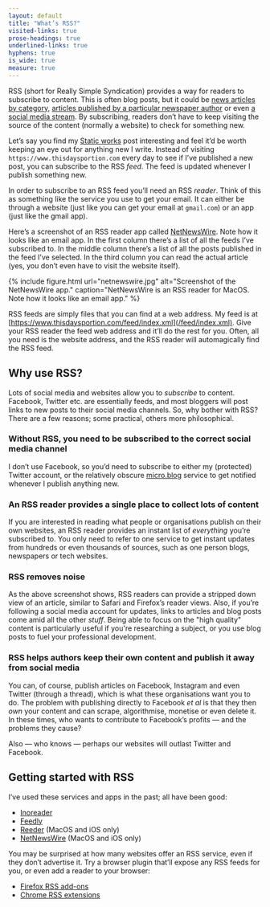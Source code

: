 ```yaml
---
layout: default
title: "What’s RSS?"
visited-links: true
prose-headings: true
underlined-links: true
hyphens: true
is_wide: true
measure: true
---
```


RSS (short for Really Simple Syndication) provides a way for readers to subscribe to content. This is often blog posts, but it could be [news articles by category](https://www.theguardian.com/world/coronavirus-outbreak/rss), [articles published by a particular newspaper author](http://www.guardian.co.uk/profile/adityachakrabortty/rss) or even [a social media stream](https://micro.blog/posts/leonp). By subscribing, readers don’t have to keep visiting the source of the content (normally a website) to check for something new.

Let’s say you find my [Static works](/posts/static/) post interesting and feel it’d be worth keeping an eye out for anything new I write. Instead of visiting `https://www.thisdaysportion.com` every day to see if I’ve published a new post, you can subscribe to the RSS _feed_. The feed is updated whenever I publish something new.

In order to subscribe to an RSS feed you’ll need an RSS _reader_. Think of this as something like the service you use to get your email. It can either be through a website (just like you can get your email at `gmail.com`) or an app (just like the gmail app).

Here’s a screenshot of an RSS reader app called [NetNewsWire](https://ranchero.com/netnewswire/). Note how it looks like an email app. In the first column there’s a list of all the feeds I’ve subscribed to. In the middle column there’s a list of all the posts published in the feed I’ve selected. In the third column you can read the actual article (yes, you don’t even have to visit the website itself).

{% include figure.html url="netnewswire.jpg" alt="Screenshot of the NetNewsWire app." caption="NetNewsWire is an RSS reader for MacOS. Note how it looks like an email app." %}

RSS feeds are simply files that you can find at a web address. My feed is at [https://www.thisdaysportion.com/feed/index.xml](/feed/index.xml). Give your RSS reader the feed web address and it’ll do the rest for you. Often, all you need is the website address, and the RSS reader will automagically find the RSS feed.

## Why use RSS?

Lots of social media and websites allow you to _subscribe_ to content. Facebook, Twitter etc. are essentially feeds, and most bloggers will post links to new posts to their social media channels. So, why bother with RSS? There are a few reasons; some practical, others more philosophical.

### Without RSS, you need to be subscribed to the correct social media channel

I don’t use Facebook, so you’d need to subscribe to either my (protected) Twitter account, or the relatively obscure [micro.blog](https://micro.blog/leonp) service to get notified whenever I publish anything new.

### An RSS reader provides a single place to collect lots of content

If you are interested in reading what people or organisations publish on their own websites, an RSS reader provides an instant list of _everything_ you’re subscribed to. You only need to refer to one service to get instant updates from hundreds or even thousands of sources, such as one person blogs, newspapers or tech websites.

### RSS removes noise

As the above screenshot shows, RSS readers can provide a stripped down view of an article, similar to Safari and Firefox’s reader views. Also, if you’re following a social media account for updates, links to articles and blog posts come amid all the other _stuff_. Being able to focus on the "high quality" content is particularly useful if you're researching a subject, or you use blog posts to fuel your professional development.

### RSS helps authors keep their own content and publish it away from social media

You can, of course, publish articles on Facebook, Instagram and even Twitter (through a thread), which is what these organisations want you to do. The problem with publishing directly to Facebook <i>et al</i> is that they then _own_ your content and can scrape, algorithmise, monetise or even delete it. In these times, who wants to contribute to Facebook’s profits — and the problems they cause?

Also — who knows — perhaps our websites will outlast Twitter and Facebook.

## Getting started with RSS

I’ve used these services and apps in the past; all have been good:

- [Inoreader](https://www.inoreader.com/)
- [Feedly](https://feedly.com/i/welcome)
- [Reeder](https://www.reederapp.com/) (MacOS and iOS only)
- [NetNewsWire](https://ranchero.com/netnewswire/) (MacOS and iOS only)

You may be surprised at how many websites offer an RSS service, even if they don’t advertise it. Try a browser plugin that’ll expose any RSS feeds for you, or even add a reader to your browser:

- [Firefox RSS add-ons](https://addons.mozilla.org/en-US/firefox/search/?platform=mac&q=rss)
- [Chrome RSS extensions](https://chrome.google.com/webstore/search/rss)
